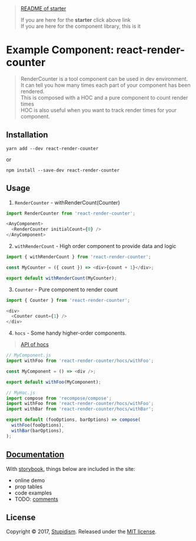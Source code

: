 <blockquote>
  <!-- This <blockquote> will be hidden in gh-pages, because it's no gonna work there and there's a better menu -->
  <a href="https://github.com/Stupidism/stupid-rc-starter/tree/master/starter">README of starter</a> 
  <p>
    If you are here for the <strong>starter</strong> click above link</br>
    If you are here for the component library, this is it</br>
  </p>
  <!-- 
    You can remove this after you started.  
    For the convenience of merging, README.md below is all yours, I will try my best not to change them.
    Also, you should change docs/starter.md as little as you can to avoid conflicts.
   -->
</blockquote>

# Example Component: react-render-counter
> RenderCounter is a tool component can be used in dev environment. It can tell you how many times each part of your component has been rendered.  
> This is composed with a HOC and a pure component to count render times  
> HOC is also useful when you want to track render times for your component.

## Installation
```
yarn add --dev react-render-counter
```
or
```
npm install --save-dev react-render-counter
```

## Usage
1. `RenderCounter` - withRenderCount(Counter)

```js
import RenderCounter from 'react-render-counter';

<AnyComponent>
  <RenderCounter initialCount={0} />
</AnyComponent>
```

2. `withRenderCount` - High order component to provide data and logic

```js
import { withRenderCount } from 'react-render-counter';

const MyCounter = ({ count }) => <div>{count + 1}</div>;

export default withRenderCount(MyCounter);
```
  
3. `Counter` - Pure component to render count

```js
import { Counter } from 'react-render-counter';

<div>
  <Counter count={1} /> 
</div>
```
  
4. `hocs` - Some handy higher-order components.
<blockquote>
  <!-- This <blockquote> will be hidden in gh-pages, because it's no gonna work there and there's a better menu -->
  <a href="https://github.com/Stupidism/stupid-rc-starter/tree/master/docs/API.md">API of hocs</a> 
</blockquote>

```js
// MyComponent.js
import withFoo from 'react-render-counter/hocs/withFoo';

const MyComponent = () => <div />;

export default withFoo(MyComponent);
```
```js
// MyHoc.js
import compose from 'recompose/compose';
import withFoo from 'react-render-counter/hocs/withFoo';
import withBar from 'react-render-counter/hocs/withBar';

export default (fooOptions, barOptions) => compose(
  withFoo(fooOptions),
  withBar(barOptions),
);
```

## [Documentation](https://stupidism.github.io/stupid-rc-starter/)

With [storybook](https://storybooks.js.org), things below are included in the site:
- online demo
- prop tables
- code examples
- TODO: [comments](https://github.com/storybooks/storybook/blob/master/addons/comments)

## License

Copyright © 2017, [Stupidism](https://github.com/stupidism). Released under the [MIT license](LICENSE).
